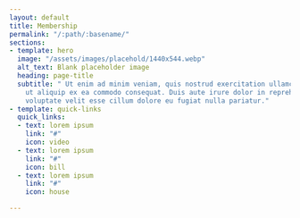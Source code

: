 ```yaml
---
layout: default
title: Membership
permalink: "/:path/:basename/"
sections:
- template: hero
  image: "/assets/images/placehold/1440x544.webp"
  alt_text: Blank placeholder image
  heading: page-title
  subtitle: " Ut enim ad minim veniam, quis nostrud exercitation ullamco laboris nisi
    ut aliquip ex ea commodo consequat. Duis aute irure dolor in reprehenderit in
    voluptate velit esse cillum dolore eu fugiat nulla pariatur."
- template: quick-links
  quick_links:
  - text: lorem ipsum
    link: "#"
    icon: video
  - text: lorem ipsum
    link: "#"
    icon: bill
  - text: lorem ipsum
    link: "#"
    icon: house

---
```

